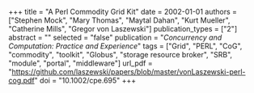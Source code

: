 +++
title = "A Perl Commodity Grid Kit"
date = 2002-01-01
authors = ["Stephen Mock", "Mary Thomas", "Maytal Dahan", "Kurt Mueller", "Catherine Mills", "Gregor von Laszewski"]
publication_types = ["2"]
abstract = ""
selected = "false"
publication = "*Concurrency and Computation: Practice and Experience*"
tags = ["Grid", "PERL", "CoG", "commodity", "toolkit", "Globus", "storage resource broker", "SRB", "module", "portal", "middleware"]
url_pdf = "https://github.com/laszewski/papers/blob/master/vonLaszewski-perl-cog.pdf"
doi = "10.1002/cpe.695"
+++

